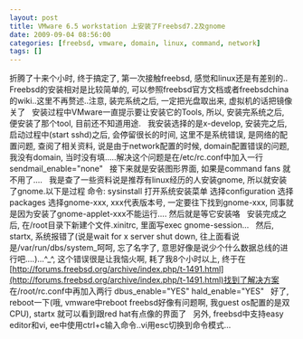 ```yaml
---
layout: post
title: VMware 6.5 workstation 上安装了Freebsd7.2及gnome
date: 2009-09-04 08:56:00
categories: [freebsd, vmware, domain, linux, command, network]
tags: []
---
```

折腾了十来个小时, 终于搞定了, 第一次接触freebsd, 感觉和linux还是有差别的..
 
Freebsd的安装相对是比较简单的, 可以参照freebsd官方文档或者freebsdchina的wiki..这里不再赘述..注意, 装完系统之后, 一定把光盘取出来, 虚拟机的话把镜像关了
 
安装过程中VMware一直提示要让安装它的Tools, 所以, 安装完系统之后, 便安装了那个tool, 目前还不知道用途.
 
我安装选择的是x-develop, 安装完之后, 启动过程中(start sshd)之后, 会停留很长的时间, 这里不是系统错误, 是网络的配置问题, 查阅了相关资料, 说是由于network配置的时候, domain配置错误的问题, 我没有domain, 当时没有填.....解决这个问题是在/etc/rc.conf中加入一行sendmail_enable="none"
 
接下来就是安装图形界面, 如果是command fans 就不用了....
 
我是查了一些资料说是推荐有linux经历的人安装gnome, 所以就安装了gnome.以下是过程
命令: sysinstall 打开系统安装菜单
选择configuration
选择packages
选择gnome-xxx, xxx代表版本号, 一定要往下找到gnome-xxx, 同事就是因为安装了gnome-applet-xxx不能运行....
然后就是等它安装咯
 
安装完成之后, 在/root目录下新建个文件.xinitrc, 里面写exec gnome-session...
 
然后, startx, 系统报错了(说是wait for x server shut down, 往上面看说是/var/run/dbs/system_呵呵, 忘了名字了, 意思好像是说少个什么数据总线的进行吧....)...^_^, 这个错误很是让我恼火啊, 耗了我8个小时以上, 终于在[http://forums.freebsd.org/archive/index.php/t-1491.html](http://forums.freebsd.org/archive/index.php/t-1491.html)找到了解决方案
在/root/rc.conf中再加入两行
dbus_enable="YES"
hald_enable="YES"
 
好了, reboot一下(哦, vmware中reboot freebsd好像有问题啊, 我guest os配置的是双CPU), startx 就可以看到跟red hat有点像的界面了
 
另外, freebsd中支持easy editor和vi, ee中使用ctrl+c输入命令..vi用esc切换到命令模式...
